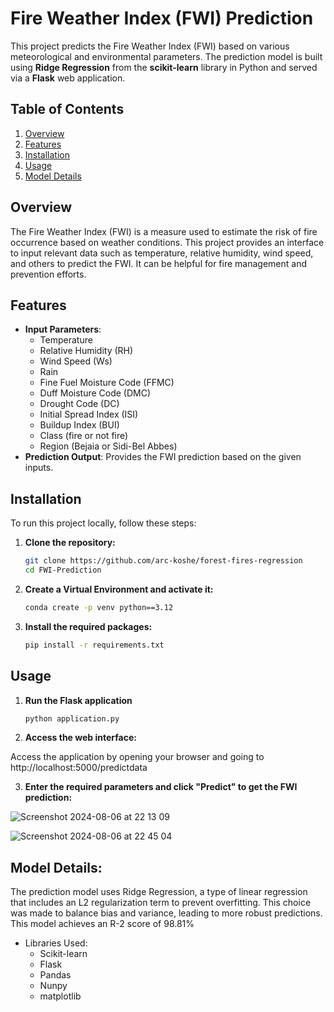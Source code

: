 # Fire Weather Index (FWI) Prediction

This project predicts the Fire Weather Index (FWI) based on various meteorological and environmental parameters. The prediction model is built using **Ridge Regression** from the **scikit-learn** library in Python and served via a **Flask** web application.

## Table of Contents
1. [Overview](#overview)
2. [Features](#features)
3. [Installation](#installation)
4. [Usage](#usage)
5. [Model Details](#model-details)

## Overview

The Fire Weather Index (FWI) is a measure used to estimate the risk of fire occurrence based on weather conditions. This project provides an interface to input relevant data such as temperature, relative humidity, wind speed, and others to predict the FWI. It can be helpful for fire management and prevention efforts.

## Features

- **Input Parameters**: 
  - Temperature
  - Relative Humidity (RH)
  - Wind Speed (Ws)
  - Rain
  - Fine Fuel Moisture Code (FFMC)
  - Duff Moisture Code (DMC)
  - Drought Code (DC)
  - Initial Spread Index (ISI)
  - Buildup Index (BUI)
  - Class (fire or not fire)
  - Region (Bejaia or Sidi-Bel Abbes)
- **Prediction Output**: Provides the FWI prediction based on the given inputs.

## Installation

To run this project locally, follow these steps:

1. **Clone the repository:**

   ```bash
   git clone https://github.com/arc-koshe/forest-fires-regression
   cd FWI-Prediction

2. **Create a Virtual Environment and activate it:**

    ```bash
    conda create -p venv python==3.12

3. **Install the required packages:**

     ```bash
     pip install -r requirements.txt

## Usage

1. **Run the Flask application**

     ```bash
     python application.py

2. **Access the web interface:**

  Access the application by opening your browser and going to http://localhost:5000/predictdata

3. **Enter the required parameters and click "Predict" to get the FWI prediction:**

![Screenshot 2024-08-06 at 22 13 09](https://github.com/user-attachments/assets/e397cb96-cf97-40e2-83e2-dea548835ade)

![Screenshot 2024-08-06 at 22 45 04](https://github.com/user-attachments/assets/bb6c3c80-3df6-4ea0-8162-c6c2a31c9bbc)

## Model Details:

The prediction model uses Ridge Regression, a type of linear regression that includes an L2 regularization term to prevent overfitting. This choice was made to balance bias and variance, leading to more robust predictions. This model achieves an R-2 score of 98.81%
- Libraries Used:
  - Scikit-learn
  - Flask
  - Pandas
  - Nunpy
  - matplotlib


